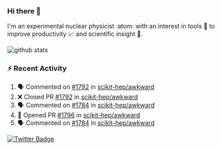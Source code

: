 ### Hi there 👋 

I'm an experimental nuclear physicist :atom: with an interest in tools :wrench: to improve productivity :chart_with_upwards_trend: and scientific insight :telescope:.

![github stats](https://github-readme-stats.vercel.app/api?username=agoose77&show_icons=true&hide_rank=true&hide_title=true&bg_color=30,e76445,904e95&text_color=efe3ec&icon_color=efe3ec)
<!--
**agoose77/agoose77** is a ✨ _special_ ✨ repository because its `README.md` (this file) appears on your GitHub profile.

Here are some ideas to get you started:

- 🔭 I’m currently working on ...
- 🌱 I’m currently learning ...
- 👯 I’m looking to collaborate on ...
- 🤔 I’m looking for help with ...
- 💬 Ask me about ...
- 📫 How to reach me: ...
- 😄 Pronouns: ...
- ⚡ Fun fact: ...
-->

### :zap: Recent Activity
<!--START_SECTION:activity-->
1. 🗣 Commented on [#1792](https://github.com/scikit-hep/awkward/issues/1792) in [scikit-hep/awkward](https://github.com/scikit-hep/awkward)
2. ❌ Closed PR [#1792](https://github.com/scikit-hep/awkward/pull/1792) in [scikit-hep/awkward](https://github.com/scikit-hep/awkward)
3. 🗣 Commented on [#1784](https://github.com/scikit-hep/awkward/issues/1784) in [scikit-hep/awkward](https://github.com/scikit-hep/awkward)
4. 💪 Opened PR [#1796](https://github.com/scikit-hep/awkward/pull/1796) in [scikit-hep/awkward](https://github.com/scikit-hep/awkward)
5. 🗣 Commented on [#1784](https://github.com/scikit-hep/awkward/issues/1784) in [scikit-hep/awkward](https://github.com/scikit-hep/awkward)
<!--END_SECTION:activity-->


[![Twitter Badge](https://img.shields.io/twitter/follow/agoose77?style=flat-square&logo=Twitter&logoColor=white&color=cornflowerblue)](https://twitter.com/agoose77)
